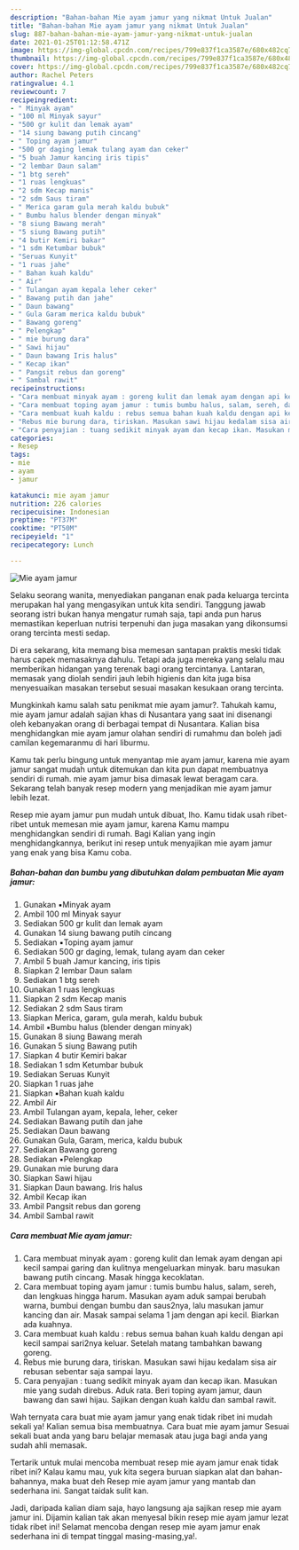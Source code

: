 ```yaml
---
description: "Bahan-bahan Mie ayam jamur yang nikmat Untuk Jualan"
title: "Bahan-bahan Mie ayam jamur yang nikmat Untuk Jualan"
slug: 887-bahan-bahan-mie-ayam-jamur-yang-nikmat-untuk-jualan
date: 2021-01-25T01:12:58.471Z
image: https://img-global.cpcdn.com/recipes/799e837f1ca3587e/680x482cq70/mie-ayam-jamur-foto-resep-utama.jpg
thumbnail: https://img-global.cpcdn.com/recipes/799e837f1ca3587e/680x482cq70/mie-ayam-jamur-foto-resep-utama.jpg
cover: https://img-global.cpcdn.com/recipes/799e837f1ca3587e/680x482cq70/mie-ayam-jamur-foto-resep-utama.jpg
author: Rachel Peters
ratingvalue: 4.1
reviewcount: 7
recipeingredient:
- " Minyak ayam"
- "100 ml Minyak sayur"
- "500 gr kulit dan lemak ayam"
- "14 siung bawang putih cincang"
- " Toping ayam jamur"
- "500 gr daging lemak tulang ayam dan ceker"
- "5 buah Jamur kancing iris tipis"
- "2 lembar Daun salam"
- "1 btg sereh"
- "1 ruas lengkuas"
- "2 sdm Kecap manis"
- "2 sdm Saus tiram"
- " Merica garam gula merah kaldu bubuk"
- " Bumbu halus blender dengan minyak"
- "8 siung Bawang merah"
- "5 siung Bawang putih"
- "4 butir Kemiri bakar"
- "1 sdm Ketumbar bubuk"
- "Seruas Kunyit"
- "1 ruas jahe"
- " Bahan kuah kaldu"
- " Air"
- " Tulangan ayam kepala leher ceker"
- " Bawang putih dan jahe"
- " Daun bawang"
- " Gula Garam merica kaldu bubuk"
- " Bawang goreng"
- " Pelengkap"
- " mie burung dara"
- " Sawi hijau"
- " Daun bawang Iris halus"
- " Kecap ikan"
- " Pangsit rebus dan goreng"
- " Sambal rawit"
recipeinstructions:
- "Cara membuat minyak ayam : goreng kulit dan lemak ayam dengan api kecil sampai garing dan kulitnya mengeluarkan minyak. baru masukan bawang putih cincang. Masak hingga kecoklatan."
- "Cara membuat toping ayam jamur : tumis bumbu halus, salam, sereh, dan lengkuas hingga harum. Masukan ayam aduk sampai berubah warna, bumbui dengan bumbu dan saus2nya, lalu masukan jamur kancing dan air. Masak sampai selama 1 jam dengan api kecil. Biarkan ada kuahnya."
- "Cara membuat kuah kaldu : rebus semua bahan kuah kaldu dengan api kecil sampai sari2nya keluar. Setelah matang tambahkan bawang goreng."
- "Rebus mie burung dara, tiriskan. Masukan sawi hijau kedalam sisa air rebusan sebentar saja sampai layu."
- "Cara penyajian : tuang sedikit minyak ayam dan kecap ikan. Masukan mie yang sudah direbus. Aduk rata. Beri toping ayam jamur, daun bawang dan sawi hijau. Sajikan dengan kuah kaldu dan sambal rawit."
categories:
- Resep
tags:
- mie
- ayam
- jamur

katakunci: mie ayam jamur 
nutrition: 226 calories
recipecuisine: Indonesian
preptime: "PT37M"
cooktime: "PT50M"
recipeyield: "1"
recipecategory: Lunch

---
```



![Mie ayam jamur](https://img-global.cpcdn.com/recipes/799e837f1ca3587e/680x482cq70/mie-ayam-jamur-foto-resep-utama.jpg)

Selaku seorang wanita, menyediakan panganan enak pada keluarga tercinta merupakan hal yang mengasyikan untuk kita sendiri. Tanggung jawab seorang istri bukan hanya mengatur rumah saja, tapi anda pun harus memastikan keperluan nutrisi terpenuhi dan juga masakan yang dikonsumsi orang tercinta mesti sedap.

Di era  sekarang, kita memang bisa memesan santapan praktis meski tidak harus capek memasaknya dahulu. Tetapi ada juga mereka yang selalu mau memberikan hidangan yang terenak bagi orang tercintanya. Lantaran, memasak yang diolah sendiri jauh lebih higienis dan kita juga bisa menyesuaikan masakan tersebut sesuai masakan kesukaan orang tercinta. 



Mungkinkah kamu salah satu penikmat mie ayam jamur?. Tahukah kamu, mie ayam jamur adalah sajian khas di Nusantara yang saat ini disenangi oleh kebanyakan orang di berbagai tempat di Nusantara. Kalian bisa menghidangkan mie ayam jamur olahan sendiri di rumahmu dan boleh jadi camilan kegemaranmu di hari liburmu.

Kamu tak perlu bingung untuk menyantap mie ayam jamur, karena mie ayam jamur sangat mudah untuk ditemukan dan kita pun dapat membuatnya sendiri di rumah. mie ayam jamur bisa dimasak lewat beragam cara. Sekarang telah banyak resep modern yang menjadikan mie ayam jamur lebih lezat.

Resep mie ayam jamur pun mudah untuk dibuat, lho. Kamu tidak usah ribet-ribet untuk memesan mie ayam jamur, karena Kamu mampu menghidangkan sendiri di rumah. Bagi Kalian yang ingin menghidangkannya, berikut ini resep untuk menyajikan mie ayam jamur yang enak yang bisa Kamu coba.

<!--inarticleads1-->

##### Bahan-bahan dan bumbu yang dibutuhkan dalam pembuatan Mie ayam jamur:

1. Gunakan  ▪️Minyak ayam
1. Ambil 100 ml Minyak sayur
1. Sediakan 500 gr kulit dan lemak ayam
1. Gunakan 14 siung bawang putih cincang
1. Sediakan  ▪️Toping ayam jamur
1. Sediakan 500 gr daging, lemak, tulang ayam dan ceker
1. Ambil 5 buah Jamur kancing, iris tipis
1. Siapkan 2 lembar Daun salam
1. Sediakan 1 btg sereh
1. Gunakan 1 ruas lengkuas
1. Siapkan 2 sdm Kecap manis
1. Sediakan 2 sdm Saus tiram
1. Siapkan  Merica, garam, gula merah, kaldu bubuk
1. Ambil  ▪️Bumbu halus (blender dengan minyak)
1. Gunakan 8 siung Bawang merah
1. Gunakan 5 siung Bawang putih
1. Siapkan 4 butir Kemiri bakar
1. Sediakan 1 sdm Ketumbar bubuk
1. Sediakan Seruas Kunyit
1. Siapkan 1 ruas jahe
1. Siapkan  ▪️Bahan kuah kaldu
1. Ambil  Air
1. Ambil  Tulangan ayam, kepala, leher, ceker
1. Sediakan  Bawang putih dan jahe
1. Sediakan  Daun bawang
1. Gunakan  Gula, Garam, merica, kaldu bubuk
1. Sediakan  Bawang goreng
1. Sediakan  ▪️Pelengkap
1. Gunakan  mie burung dara
1. Siapkan  Sawi hijau
1. Siapkan  Daun bawang. Iris halus
1. Ambil  Kecap ikan
1. Ambil  Pangsit rebus dan goreng
1. Ambil  Sambal rawit




<!--inarticleads2-->

##### Cara membuat Mie ayam jamur:

1. Cara membuat minyak ayam : goreng kulit dan lemak ayam dengan api kecil sampai garing dan kulitnya mengeluarkan minyak. baru masukan bawang putih cincang. Masak hingga kecoklatan.
1. Cara membuat toping ayam jamur : tumis bumbu halus, salam, sereh, dan lengkuas hingga harum. Masukan ayam aduk sampai berubah warna, bumbui dengan bumbu dan saus2nya, lalu masukan jamur kancing dan air. Masak sampai selama 1 jam dengan api kecil. Biarkan ada kuahnya.
1. Cara membuat kuah kaldu : rebus semua bahan kuah kaldu dengan api kecil sampai sari2nya keluar. Setelah matang tambahkan bawang goreng.
1. Rebus mie burung dara, tiriskan. Masukan sawi hijau kedalam sisa air rebusan sebentar saja sampai layu.
1. Cara penyajian : tuang sedikit minyak ayam dan kecap ikan. Masukan mie yang sudah direbus. Aduk rata. Beri toping ayam jamur, daun bawang dan sawi hijau. Sajikan dengan kuah kaldu dan sambal rawit.




Wah ternyata cara buat mie ayam jamur yang enak tidak ribet ini mudah sekali ya! Kalian semua bisa membuatnya. Cara buat mie ayam jamur Sesuai sekali buat anda yang baru belajar memasak atau juga bagi anda yang sudah ahli memasak.

Tertarik untuk mulai mencoba membuat resep mie ayam jamur enak tidak ribet ini? Kalau kamu mau, yuk kita segera buruan siapkan alat dan bahan-bahannya, maka buat deh Resep mie ayam jamur yang mantab dan sederhana ini. Sangat taidak sulit kan. 

Jadi, daripada kalian diam saja, hayo langsung aja sajikan resep mie ayam jamur ini. Dijamin kalian tak akan menyesal bikin resep mie ayam jamur lezat tidak ribet ini! Selamat mencoba dengan resep mie ayam jamur enak sederhana ini di tempat tinggal masing-masing,ya!.

